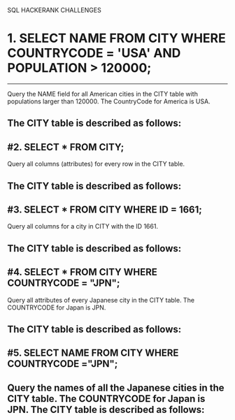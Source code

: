 SQL HACKERANK CHALLENGES

# 1. SELECT NAME FROM CITY WHERE COUNTRYCODE = 'USA' AND POPULATION > 120000;
---
Query the NAME field for all American cities in the CITY table with populations larger than 120000. The CountryCode for America is USA.

The CITY table is described as follows:
---

#2. SELECT * FROM CITY;
---
Query all columns (attributes) for every row in the CITY table.

The CITY table is described as follows:
---

#3. SELECT * FROM CITY WHERE ID = 1661;
---
Query all columns for a city in CITY with the ID 1661.

The CITY table is described as follows:
---

#4. SELECT * FROM CITY WHERE COUNTRYCODE = "JPN";
---
Query all attributes of every Japanese city in the CITY table. The COUNTRYCODE for Japan is JPN.

The CITY table is described as follows:
---
#5. SELECT NAME FROM CITY WHERE COUNTRYCODE ="JPN";
---
Query the names of all the Japanese cities in the CITY table. The COUNTRYCODE for Japan is JPN.
The CITY table is described as follows:
---